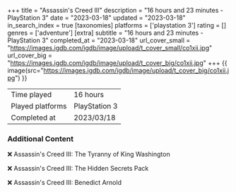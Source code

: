 +++
title = "Assassin's Creed III"
description = "16 hours and 23 minutes - PlayStation 3"
date = "2023-03-18"
updated = "2023-03-18"
in_search_index = true
[taxonomies]
platforms = ['playstation 3']
rating = []
genres = ['adventure']
[extra]
subtitle = "16 hours and 23 minutes - PlayStation 3"
completed_at = "2023-03-18"
url_cover_small = "https://images.igdb.com/igdb/image/upload/t_cover_small/co1xii.jpg"
url_cover_big = "https://images.igdb.com/igdb/image/upload/t_cover_big/co1xii.jpg"
+++
{{ image(src="https://images.igdb.com/igdb/image/upload/t_cover_big/co1xii.jpg") }}

|              |            |
| ------------ | ---------- |
| Time played  | 16 hours |
| Played platforms    | PlayStation 3 |
| Completed at | 2023/03/18 |



### Additional Content


❌ Assassin's Creed III: The Tyranny of King Washington

❌ Assassin's Creed III: The Hidden Secrets Pack

❌ Assassin's Creed III: Benedict Arnold
